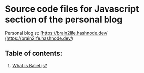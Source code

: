 # Source code files for Javascript section of the personal blog

Personal blog at: [https://brain2life.hashnode.dev/](https://brain2life.hashnode.dev/)

## Table of contents:
1. [What is Babel js?](../../tree/what-is-babeljs)
